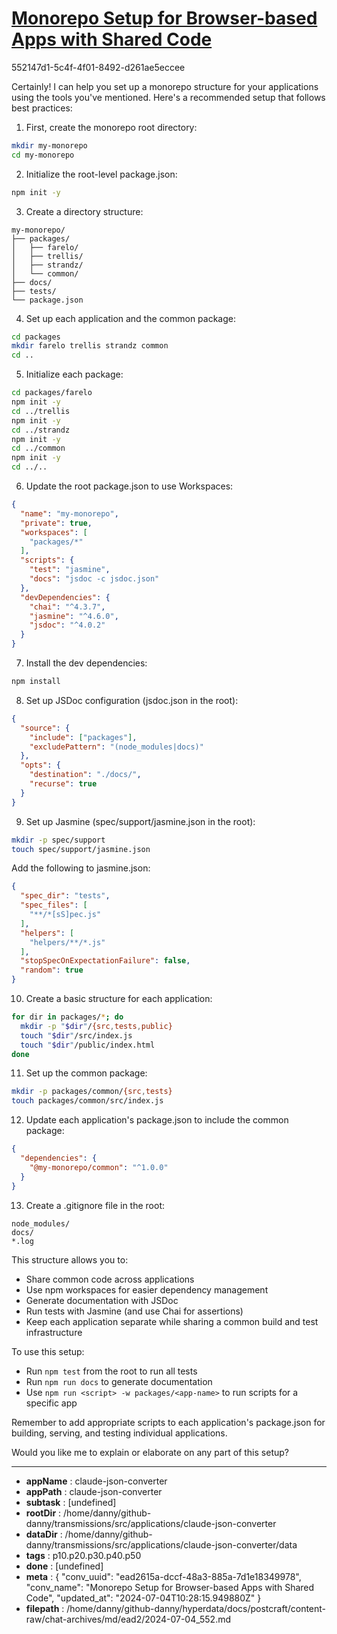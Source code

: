 # [Monorepo Setup for Browser-based Apps with Shared Code](https://claude.ai/chat/ead2615a-dccf-48a3-885a-7d1e18349978)

552147d1-5c4f-4f01-8492-d261ae5eccee

 Certainly! I can help you set up a monorepo structure for your applications using the tools you've mentioned. Here's a recommended setup that follows best practices:

1. First, create the monorepo root directory:

```bash
mkdir my-monorepo
cd my-monorepo
```

2. Initialize the root-level package.json:

```bash
npm init -y
```

3. Create a directory structure:

```
my-monorepo/
├── packages/
│   ├── farelo/
│   ├── trellis/
│   ├── strandz/
│   └── common/
├── docs/
├── tests/
└── package.json
```

4. Set up each application and the common package:

```bash
cd packages
mkdir farelo trellis strandz common
cd ..
```

5. Initialize each package:

```bash
cd packages/farelo
npm init -y
cd ../trellis
npm init -y
cd ../strandz
npm init -y
cd ../common
npm init -y
cd ../..
```

6. Update the root package.json to use Workspaces:

```json
{
  "name": "my-monorepo",
  "private": true,
  "workspaces": [
    "packages/*"
  ],
  "scripts": {
    "test": "jasmine",
    "docs": "jsdoc -c jsdoc.json"
  },
  "devDependencies": {
    "chai": "^4.3.7",
    "jasmine": "^4.6.0",
    "jsdoc": "^4.0.2"
  }
}
```

7. Install the dev dependencies:

```bash
npm install
```

8. Set up JSDoc configuration (jsdoc.json in the root):

```json
{
  "source": {
    "include": ["packages"],
    "excludePattern": "(node_modules|docs)"
  },
  "opts": {
    "destination": "./docs/",
    "recurse": true
  }
}
```

9. Set up Jasmine (spec/support/jasmine.json in the root):

```bash
mkdir -p spec/support
touch spec/support/jasmine.json
```

Add the following to jasmine.json:

```json
{
  "spec_dir": "tests",
  "spec_files": [
    "**/*[sS]pec.js"
  ],
  "helpers": [
    "helpers/**/*.js"
  ],
  "stopSpecOnExpectationFailure": false,
  "random": true
}
```

10. Create a basic structure for each application:

```bash
for dir in packages/*; do
  mkdir -p "$dir"/{src,tests,public}
  touch "$dir"/src/index.js
  touch "$dir"/public/index.html
done
```

11. Set up the common package:

```bash
mkdir -p packages/common/{src,tests}
touch packages/common/src/index.js
```

12. Update each application's package.json to include the common package:

```json
{
  "dependencies": {
    "@my-monorepo/common": "^1.0.0"
  }
}
```

13. Create a .gitignore file in the root:

```
node_modules/
docs/
*.log
```

This structure allows you to:
- Share common code across applications
- Use npm workspaces for easier dependency management
- Generate documentation with JSDoc
- Run tests with Jasmine (and use Chai for assertions)
- Keep each application separate while sharing a common build and test infrastructure

To use this setup:
- Run `npm test` from the root to run all tests
- Run `npm run docs` to generate documentation
- Use `npm run <script> -w packages/<app-name>` to run scripts for a specific app

Remember to add appropriate scripts to each application's package.json for building, serving, and testing individual applications.

Would you like me to explain or elaborate on any part of this setup?

---

* **appName** : claude-json-converter
* **appPath** : claude-json-converter
* **subtask** : [undefined]
* **rootDir** : /home/danny/github-danny/transmissions/src/applications/claude-json-converter
* **dataDir** : /home/danny/github-danny/transmissions/src/applications/claude-json-converter/data
* **tags** : p10.p20.p30.p40.p50
* **done** : [undefined]
* **meta** : {
  "conv_uuid": "ead2615a-dccf-48a3-885a-7d1e18349978",
  "conv_name": "Monorepo Setup for Browser-based Apps with Shared Code",
  "updated_at": "2024-07-04T10:28:15.949880Z"
}
* **filepath** : /home/danny/github-danny/hyperdata/docs/postcraft/content-raw/chat-archives/md/ead2/2024-07-04_552.md